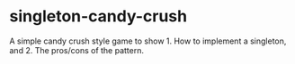 # singleton-candy-crush

A simple candy crush style game to show 1. How to implement a singleton, and 2. The pros/cons of the pattern.
